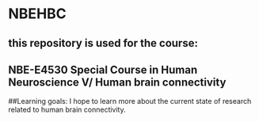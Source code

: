 # NBEHBC

## this repository is used for the course:
## NBE-E4530 Special Course in Human Neuroscience V/ Human brain connectivity

##Learning goals:
I hope to learn more about the current state of research related to human brain connectivity. 

